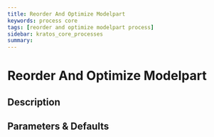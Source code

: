 ```yaml
---
title: Reorder And Optimize Modelpart
keywords: process core
tags: [reorder and optimize modelpart process]
sidebar: kratos_core_processes
summary: 
---
```


# Reorder And Optimize Modelpart

## Description

## Parameters & Defaults